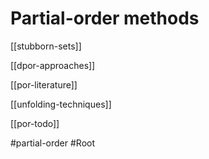 # Partial-order methods

[[stubborn-sets]]

[[dpor-approaches]]

[[por-literature]]

[[unfolding-techniques]]

[[por-todo]]



#partial-order
#Root